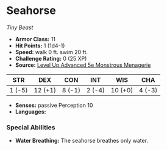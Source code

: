 # Seahorse

*Tiny* *Beast*

- **Armor Class:** 11
- **Hit Points:** 1 (1d4-1)
- **Speed:** walk 0 ft. swim 20 ft.
- **Challenge Rating:** 0 (25 XP)
- **Source:** [Level Up Advanced 5e Monstrous Menagerie](https://www.levelup5e.com)

| STR | DEX | CON | INT | WIS | CHA |
| --- | --- | --- | --- | --- | --- |
| 1 (-5) | 12 (+1) | 8 (-1) | 2 (-4) | 10 (+0) | 4 (-3) |

- **Senses:** passive Perception 10
- **Languages:** 
### Special Abilities
- **Water Breathing:** The seahorse breathes only water.
